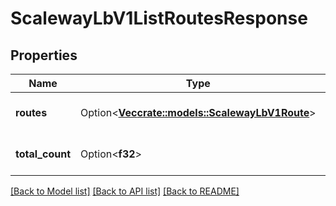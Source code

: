 # ScalewayLbV1ListRoutesResponse

## Properties

Name | Type | Description | Notes
------------ | ------------- | ------------- | -------------
**routes** | Option<[**Vec<crate::models::ScalewayLbV1Route>**](scaleway.lb.v1.Route.md)> | List of Routes object | [optional]
**total_count** | Option<**f32**> | The total number of items | [optional]

[[Back to Model list]](../README.md#documentation-for-models) [[Back to API list]](../README.md#documentation-for-api-endpoints) [[Back to README]](../README.md)


